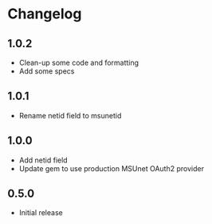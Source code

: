 # Changelog

## 1.0.2

* Clean-up some code and formatting
* Add some specs

## 1.0.1

* Rename netid field to msunetid

## 1.0.0

* Add netid field
* Update gem to use production MSUnet OAuth2 provider

## 0.5.0

* Initial release
